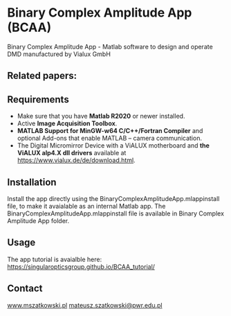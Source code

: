 # Binary Complex Amplitude App (BCAA)
Binary Complex Amplitude App - Matlab software to design and operate DMD manufactured by Vialux GmbH

## Related papers:


## Requirements

* Make sure that you have **Matlab R2020** or newer installed.
* Active **Image Acquisition Toolbox**.
* **MATLAB Support for MinGW-w64 C/C++/Fortran Compiler** and optional Add-ons that enable MATLAB – camera communication.
* The Digital Micromirror Device with a ViALUX motherboard and **the ViALUX alp4.X dll drivers** available at https://www.vialux.de/de/download.html.

## Installation
Install the app directly using the BinaryComplexAmplitudeApp.mlappinstall file, to make it avaialable as an internal Matlab app. The BinaryComplexAmplitudeApp.mlappinstall file is available in Binary Complex Amplitude App folder.

## Usage

The app tutorial is avaialble here: 
https://singularopticsgroup.github.io/BCAA_tutorial/


## Contact
www.mszatkowski.pl
mateusz.szatkowski@pwr.edu.pl
